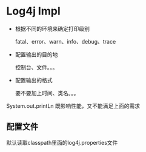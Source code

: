# Log4j Impl

- 根据不同的环境来确定打印级别
  
  fatal、error、warn、info、debug、trace

- 配置输出的目的地
  
  控制台、文件。。。

- 配置输出的格式
 
  要不要加上时间、类名。。。

System.out.printLn 既影响性能，又不能满足上面的需求

## 配置文件
默认读取classpath里面的log4j.properties文件